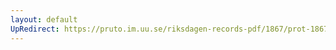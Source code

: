 ```yaml
---
layout: default
UpRedirect: https://pruto.im.uu.se/riksdagen-records-pdf/1867/prot-1867--ak--506/prot-1867--ak--506_014.pdf
---
```


